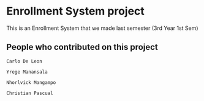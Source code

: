 # Enrollment System project

This is an Enrollment System that we made last semester (3rd Year 1st Sem)


## People who contributed on this project

`Carlo De Leon`

`Yrege Manansala`

`Nhorlvick Mangampo`

`Christian Pascual`

